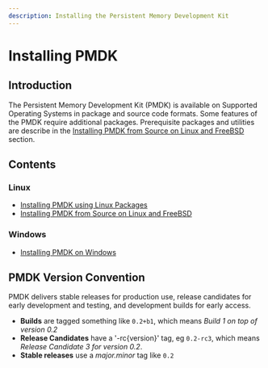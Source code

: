 ```yaml
---
description: Installing the Persistent Memory Development Kit
---
```


# Installing PMDK

## Introduction

The Persistent Memory Development Kit \(PMDK\) is available on Supported Operating Systems in package and source code formats. Some features of the PMDK require additional packages. Prerequisite packages and utilities are describe in the [Installing PMDK from Source on Linux and FreeBSD](compiling-pmdk-from-source.md) section.

## Contents

### Linux

* [Installing PMDK using Linux Packages](installing-pmdk-using-linux-packages.md)
* [Installing PMDK from Source on Linux and FreeBSD](compiling-pmdk-from-source.md)

### Windows

* [Installing PMDK on Windows](installing-pmdk-on-windows.md)

## PMDK Version Convention

PMDK delivers stable releases for production use, release candidates for early development and testing, and development builds for early access.

* **Builds** are tagged something like `0.2+b1`, which means _Build 1 on top of version 0.2_ 
* **Release Candidates** have a '-rc{version}' tag, eg `0.2-rc3`, which means _Release Candidate 3 for version 0.2_. 
* **Stable releases** use a _major.minor_ tag like `0.2`

